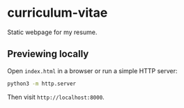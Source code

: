 # curriculum-vitae

Static webpage for my resume.

## Previewing locally

Open `index.html` in a browser or run a simple HTTP server:

```bash
python3 -m http.server
```

Then visit `http://localhost:8000`.

